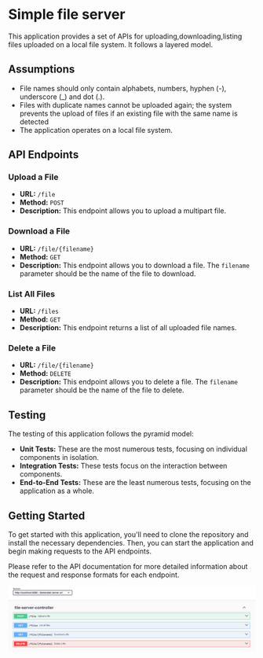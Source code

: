# Simple file server

This application provides a set of APIs for uploading,downloading,listing files uploaded on a local file system. It follows a layered model.

## Assumptions

- File names should only contain alphabets, numbers, hyphen (-), underscore (_) and dot (.).
- Files with duplicate names cannot be uploaded again; the system prevents the upload of files if an existing file with the same name is detected 
- The application operates on a local file system.

## API Endpoints

### Upload a File

- **URL:** `/file`
- **Method:** `POST`
- **Description:** This endpoint allows you to upload a multipart file.

### Download a File

- **URL:** `/file/{filename}`
- **Method:** `GET`
- **Description:** This endpoint allows you to download a file. The `filename` parameter should be the name of the file to download.

### List All Files

- **URL:** `/files`
- **Method:** `GET`
- **Description:** This endpoint returns a list of all uploaded file names.

### Delete a File

- **URL:** `/file/{filename}`
- **Method:** `DELETE`
- **Description:** This endpoint allows you to delete a file. The `filename` parameter should be the name of the file to delete.

## Testing

The testing of this application follows the pyramid model:

- **Unit Tests:** These are the most numerous tests, focusing on individual components in isolation.
- **Integration Tests:** These tests focus on the interaction between components.
- **End-to-End Tests:** These are the least numerous tests, focusing on the application as a whole.

## Getting Started

To get started with this application, you'll need to clone the repository and install the necessary dependencies. Then, you can start the application and begin making requests to the API endpoints.

Please refer to the API documentation for more detailed information about the request and response formats for each endpoint.

![fileserverImg.png](fileserverImg.png)